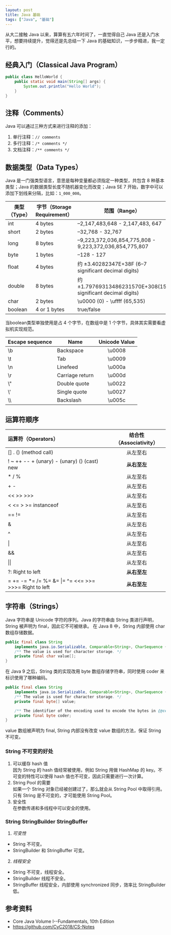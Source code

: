```yaml
---
layout: post
title: Java 基础
tags: ["Java", "基础"]
---
```


从大二接触 Java 以来，算算有五六年时间了，一直觉得自己 Java 还是入门水平，想要持续提升，觉得还是先总结一下 Java 的基础知识，一步步精进，我一定行的。 

## 经典入门（Classical Java Program）
```java
public class HelloWorld {
    public static void main(String[] args) {
        System.out.println("Hello World");
    }
}
```

## 注释（Comments）
Java 可以通过三种方式来进行注释的添加：
1. 单行注释：`// comments`
2. 多行注释：`/* comments */`
3. 文档注释：`/** comments */`

## 数据类型（Data Types）
Java 是一门强类型语言，意思是每种变量都必须指定一种类型，共包含 8 种基本类型；Java 的数据类型长度不随机器变化而改变；Java SE 7 开始，数字中可以添加下划线来分隔，比如：`1_000_000`。

| 类型（Type） | 字节（Storage Requirement） | 范围（Range） |
| --- | --- | --- |
| int | 4 bytes | –2,147,483,648 - 2,147,483, 647 |
| short | 2 bytes | –32,768 - 32,767 |
| long | 8 bytes | –9,223,372,036,854,775,808 - 9,223,372,036,854,775,807 |
| byte | 1 bytes | –128 - 127 |
| float | 4 bytes | 约 ±3.40282347E+38F (6–7 significant decimal digits) |
| double | 8 bytes | 约 ±1.79769313486231570E+308(15 significant decimal digits) |
| char | 2 bytes| \\u0000 (0) - \\uffff (65,535) |
| boolean | 4 or 1 bytes | true/false |

当boolean类型单独使用是占 4 个字节，在数组中是 1 个字节，具体其实需要看虚拟机实现规范。

| Escape sequence | Name | Unicode Value |
| --- | --- | :---: |
| \\b | Backspace | \\u0008 |
| \\t | Tab | \\u0009 |
| \\n | Linefeed | \\u000a |
| \\r | Carriage return | \\u000d |
| \\" | Double quote | \\u0022 |
| \\' | Single quote | \\u0027 |
| \\\ | Backslash | \\u005c |

## 运算符顺序

| 运算符（Operators） | 结合性（Associativity） |
| :--- | :---: |
| [] . () (method call) | 从左至右 |
| ! ~ ++ -- + (unary) - (unary) () (cast) new  | <b>从右至左</b> |
| * / %  | 从左至右 |
| + - | 从左至右 |
| \<\<  \>\>  \>\>\> | 从左至右 |
| < <= > >= instanceof  | 从左至右 |
| == != | 从左至右 |
| &  | 从左至右 |
| ^ | 从左至右 |
| \| | 从左至右 |
| &&  | 从左至右 |
| \|\| | 从左至右 |
| ?: Right to left | <b>从右至左</b> |
| = += -= *= /= %= &= \|= ^= <<= >>= >>>= Right to left | <b>从右至左</b> |

## 字符串（Strings）
Java 字符串是 Unicode 字符的序列。Java 的字符串由 String 类进行声明，String 被声明为 final，因此它不可被继承。
在 Java 8 中，String 内部使用 char 数组存储数据。
```java
public final class String
    implements java.io.Serializable, Comparable<String>, CharSequence {
    /** The value is used for character storage. */
    private final char value[];
}
```
在 Java 9 之后，String 类的实现改用 byte 数组存储字符串，同时使用 coder 来标识使用了哪种编码。
```java
public final class String
    implements java.io.Serializable, Comparable<String>, CharSequence {
    /** The value is used for character storage. */
    private final byte[] value;

    /** The identifier of the encoding used to encode the bytes in {@code value}. */
    private final byte coder;
}
```
value 数组被声明为 final, String 内部没有改变 value 数组的方法，保证 String 不可变。
### String 不可变的好处
1. 可以缓存 hash 值 <br> 因为 String 的 hash 值经常被使用，例如 String 用做 HashMap 的 key。不可变的特性可以使得 hash 值也不可变，因此只需要进行一次计算。
2. String Pool 的需要 <br> 如果一个 String 对象已经被创建过了，那么就会从 String Pool 中取得引用。只有 String 是不可变的，才可能使用 String Pool。
3. 安全性 <br> 在参数传递和多线程中可以安全的使用。

### String StringBuilder StringBuffer
1. *可变性*
* String 不可变。
* StringBuilder 和 StringBuffer 可变。
2. *线程安全*
* String 不可变，线程安全。
* StringBuilder 线程不安全。
* StringBuffer 线程安全，内部使用 synchronized 同步，效率比 StringBuilder 低。
## 参考资料
* Core Java Volume I--Fundamentals, 10th Edition
* https://github.com/CyC2018/CS-Notes